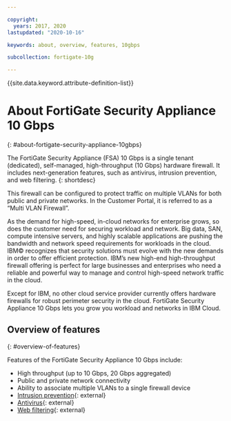```yaml
---

copyright:
  years: 2017, 2020
lastupdated: "2020-10-16"

keywords: about, overview, features, 10gbps

subcollection: fortigate-10g

---
```


{{site.data.keyword.attribute-definition-list}}

# About FortiGate Security Appliance 10 Gbps
{: #about-fortigate-security-appliance-10gbps}

The FortiGate Security Appliance (FSA) 10 Gbps is a single tenant (dedicated), self-managed, high-throughput (10 Gbps) hardware firewall. It includes next-generation features, such as antivirus, intrusion prevention, and web filtering.
{: shortdesc}

This firewall can be configured to protect traffic on multiple VLANs for both public and private networks. In the Customer Portal, it is referred to as a “Multi VLAN Firewall”.

As the demand for high-speed, in-cloud networks for enterprise grows, so does the customer need for securing workload and network. Big data, SAN, compute intensive servers, and highly scalable applications are pushing the bandwidth and network speed requirements for workloads in the cloud. IBM© recognizes that security solutions must evolve with the new demands in order to offer efficient protection. IBM’s new high-end high-throughput firewall offering is perfect for large businesses and enterprises who need a reliable and powerful way to manage and control high-speed network traffic in the cloud.

Except for IBM, no other cloud service provider currently offers hardware firewalls for robust perimeter security in the cloud. FortiGate Security Appliance 10 Gbps lets you grow you workload and networks in IBM Cloud.

## Overview of features
{: #overview-of-features}

Features of the FortiGate Security Appliance 10 Gbps include:

* High throughput (up to 10 Gbps, 20 Gbps aggregated)
* Public and private network connectivity
* Ability to associate multiple VLANs to a single firewall device
* [Intrusion prevention]( https://www.fortinet.com/support/support-services/fortiguard-security-subscriptions/intrusion-prevention){: external}
* [Antivirus](https://www.fortinet.com/support/support-services/fortiguard-security-subscriptions/antivirus){: external}
* [Web filtering](https://www.fortinet.com/support/support-services/fortiguard-security-subscriptions/web-filtering){: external}
